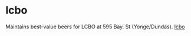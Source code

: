 # lcbo
Maintains best-value beers for LCBO at 595 Bay. St (Yonge/Dundas).
[lcbo](https://nickcorona.github.io/lcbo/)

